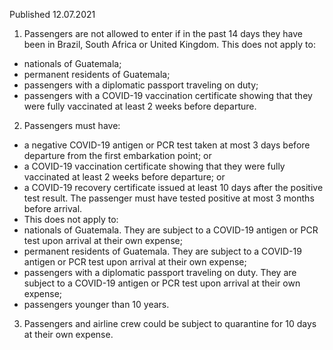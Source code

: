 Published 12.07.2021
1. Passengers are not allowed to enter if in the past 14 days they have been in Brazil, South Africa or United Kingdom.
This does not apply to:
- nationals of Guatemala;
- permanent residents of Guatemala;
- passengers with a diplomatic passport traveling on duty;
- passengers with a COVID-19 vaccination certificate showing that they were fully vaccinated at least 2 weeks before departure.
2. Passengers must have:
- a negative COVID-19 antigen or PCR test taken at most 3 days before departure from the first embarkation point; or
- a COVID-19 vaccination certificate showing that they were fully vaccinated at least 2 weeks before departure; or
- a COVID-19 recovery certificate issued at least 10 days after the positive test result. The passenger must have tested positive at most 3 months before arrival.
- This does not apply to:
- nationals of Guatemala. They are subject to a COVID-19 antigen or PCR test upon arrival at their own expense;
- permanent residents of Guatemala. They are subject to a COVID-19 antigen or PCR test upon arrival at their own expense;
- passengers with a diplomatic passport traveling on duty. They are subject to a COVID-19 antigen or PCR test upon arrival at their own expense;
- passengers younger than 10 years.
3. Passengers and airline crew could be subject to quarantine for 10 days at their own expense.

